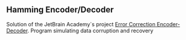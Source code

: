 ## Hamming Encoder/Decoder

Solution of the JetBrain Academy`s project [Error Correction Encoder-Decoder](https://hyperskill.org/projects/58?track=1).
Program simulating data corruption and recovery
